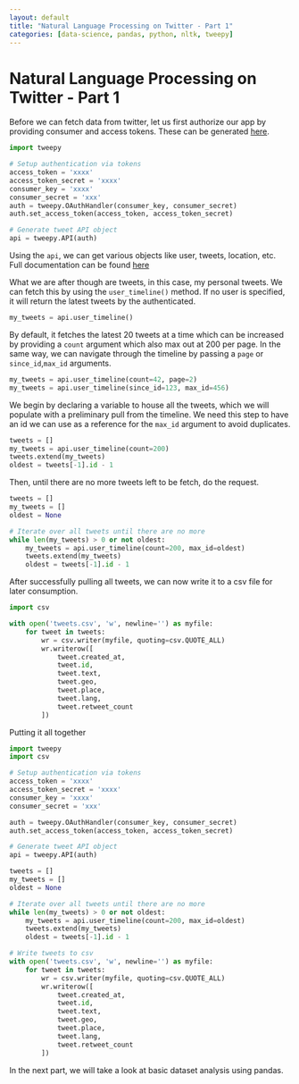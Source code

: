 ```yaml
---
layout: default
title: "Natural Language Processing on Twitter - Part 1"
categories: [data-science, pandas, python, nltk, tweepy]
---
```


# Natural Language Processing on Twitter - Part 1

Before we can fetch data from twitter, let us first authorize our app by providing consumer and access tokens. These can be generated [here](http://apps.twitter.com).
```python
import tweepy

# Setup authentication via tokens
access_token = 'xxxx'
access_token_secret = 'xxxx'
consumer_key = 'xxxx'
consumer_secret = 'xxx'
auth = tweepy.OAuthHandler(consumer_key, consumer_secret)
auth.set_access_token(access_token, access_token_secret)

# Generate tweet API object
api = tweepy.API(auth)
```

Using the `api`, we can get various objects like user, tweets, location, etc. Full documentation can be found [here](http://docs.tweepy.org/en/latest/api.html)

What we are after though are tweets, in this case, my personal tweets. We can fetch this by using the `user_timeline()` method. If no user is specified, it will return the latest tweets by the authenticated.
```python
my_tweets = api.user_timeline()
```

By default, it fetches the latest 20 tweets at a time which can be increased by providing a `count` argument which also max out at 200 per page. In the same way, we can navigate through the timeline by passing a `page` or `since_id`,`max_id` arguments.
```python
my_tweets = api.user_timeline(count=42, page=2)
my_tweets = api.user_timeline(since_id=123, max_id=456)
```

We begin by declaring a variable to house all the tweets, which we will populate with a preliminary pull from the timeline. We need this step to have an id we can use as a reference for the `max_id` argument to avoid duplicates.
```python
tweets = []
my_tweets = api.user_timeline(count=200)
tweets.extend(my_tweets)
oldest = tweets[-1].id - 1
```

Then, until there are no more tweets left to be fetch, do the request.
```python
tweets = []
my_tweets = []
oldest = None

# Iterate over all tweets until there are no more
while len(my_tweets) > 0 or not oldest:
    my_tweets = api.user_timeline(count=200, max_id=oldest)
    tweets.extend(my_tweets)
    oldest = tweets[-1].id - 1
```

After successfully pulling all tweets, we can now write it to a csv file for later consumption.
```python
import csv

with open('tweets.csv', 'w', newline='') as myfile:
    for tweet in tweets:
        wr = csv.writer(myfile, quoting=csv.QUOTE_ALL)
        wr.writerow([
            tweet.created_at,
            tweet.id,
            tweet.text,
            tweet.geo,
            tweet.place,
            tweet.lang,
            tweet.retweet_count
        ])
```

Putting it all together
```python
import tweepy
import csv

# Setup authentication via tokens
access_token = 'xxxx'
access_token_secret = 'xxxx'
consumer_key = 'xxxx'
consumer_secret = 'xxx'

auth = tweepy.OAuthHandler(consumer_key, consumer_secret)
auth.set_access_token(access_token, access_token_secret)

# Generate tweet API object
api = tweepy.API(auth)

tweets = []
my_tweets = []
oldest = None

# Iterate over all tweets until there are no more
while len(my_tweets) > 0 or not oldest:
    my_tweets = api.user_timeline(count=200, max_id=oldest)
    tweets.extend(my_tweets)
    oldest = tweets[-1].id - 1

# Write tweets to csv
with open('tweets.csv', 'w', newline='') as myfile:
    for tweet in tweets:
        wr = csv.writer(myfile, quoting=csv.QUOTE_ALL)
        wr.writerow([
            tweet.created_at,
            tweet.id,
            tweet.text,
            tweet.geo,
            tweet.place,
            tweet.lang,
            tweet.retweet_count
        ])
```

In the next part, we will take a look at basic dataset analysis using pandas.
